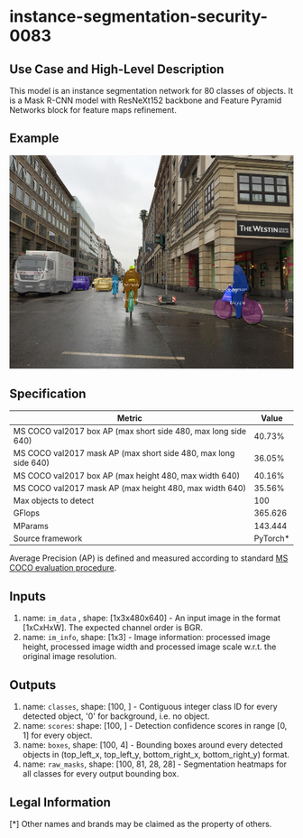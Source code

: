 # instance-segmentation-security-0083

## Use Case and High-Level Description

This model is an instance segmentation network for 80 classes of objects.
It is a Mask R-CNN model with ResNeXt152 backbone and
Feature Pyramid Networks block for feature maps refinement.

## Example

![](./instance-segmentation-security-0083.png)

## Specification

| Metric                          | Value                                     |
|---------------------------------|-------------------------------------------|
| MS COCO val2017 box AP (max short side 480, max long side 640)    | 40.73%  |
| MS COCO val2017 mask AP (max short side 480, max long side 640)   | 36.05%  |
| MS COCO val2017 box AP (max height 480, max width 640)            | 40.16%  |
| MS COCO val2017 mask AP (max height 480, max width 640)           | 35.56%  |
| Max objects to detect           | 100                                       |
| GFlops                          | 365.626                                   |
| MParams                         | 143.444                                   |
| Source framework                | PyTorch\*                                 |

Average Precision (AP) is defined and measured according to standard
[MS COCO evaluation procedure](https://cocodataset.org/#detection-eval).

## Inputs

1.	name: `im_data` , shape: [1x3x480x640] - An input image in the format
    [1xCxHxW]. The expected channel order is BGR.
1.	name: `im_info`, shape: [1x3] - Image information: processed image height,
    processed image width and processed image scale
    w.r.t. the original image resolution.

## Outputs

1.	name: `classes`, shape: [100, ] - Contiguous integer class ID for every
    detected object, '0' for background, i.e. no object.
1.	name: `scores`: shape: [100, ] - Detection confidence scores in range [0, 1]
    for every object.
1.	name: `boxes`, shape: [100, 4] - Bounding boxes around every detected objects
    in (top_left_x, top_left_y, bottom_right_x, bottom_right_y) format.
1.	name: `raw_masks`, shape: [100, 81, 28, 28] - Segmentation heatmaps for all
    classes for every output bounding box.

## Legal Information
[*] Other names and brands may be claimed as the property of others.
